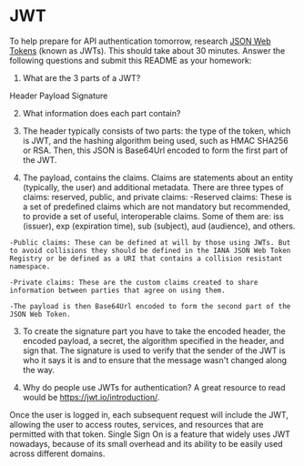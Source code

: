 # JWT

To help prepare for API authentication tomorrow, research [JSON Web Tokens](https://jwt.io) (known as JWTs). This should take about 30 minutes. Answer the following questions and submit this README as your homework:

1. What are the 3 parts of a JWT?

Header
Payload
Signature


2. What information does each part contain?

  1. The header typically consists of two parts: the type of the token, which is JWT, and the hashing algorithm being used, such as HMAC SHA256 or RSA. Then, this JSON is Base64Url encoded to form the first part of the JWT.

  2. The payload, contains the claims. Claims are statements about an entity (typically, the user) and additional metadata. There are three types of claims: reserved, public, and private claims:
    -Reserved claims: These is a set of predefined claims which are not mandatory but recommended, to provide a set of useful, interoperable claims. Some of them are: iss (issuer), exp (expiration time), sub (subject), aud (audience), and others.

    -Public claims: These can be defined at will by those using JWTs. But to avoid collisions they should be defined in the IANA JSON Web Token Registry or be defined as a URI that contains a collision resistant namespace.

    -Private claims: These are the custom claims created to share information between parties that agree on using them.

    -The payload is then Base64Url encoded to form the second part of the JSON Web Token.

  3. To create the signature part you have to take the encoded header, the encoded payload, a secret, the algorithm specified in the header, and sign that. The signature is used to verify that the sender of the JWT is who it says it is and to ensure that the message wasn't changed along the way.



3. Why do people use JWTs for authentication? A great resource to read would be https://jwt.io/introduction/.

Once the user is logged in, each subsequent request will include the JWT, allowing the user to access routes, services, and resources that are permitted with that token. Single Sign On is a feature that widely uses JWT nowadays, because of its small overhead and its ability to be easily used across different domains.
